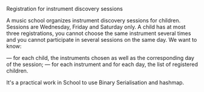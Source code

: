 Registration for instrument discovery sessions

A music school organizes instrument discovery sessions for children.
Sessions are Wednesday, Friday and Saturday only. A child has at most three
registrations, you cannot choose the same instrument several times and you cannot
participate in several sessions on the same day.
We want to know:

— for each child, the instruments chosen as well as the corresponding day of the session;
— for each instrument and for each day, the list of registered children.


It's a practical work in School to use Binary Serialisation and hashmap. 
